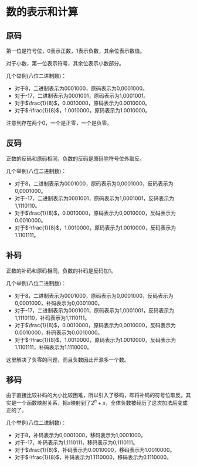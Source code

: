 # 数的表示和计算

## 原码

第一位是符号位，0表示正数，1表示负数，其余位表示数值。

对于小数，第一位表示符号，其余位表示小数部分。

几个举例(八位二进制数)：

- 对于8，二进制表示为0001000，原码表示为0,0001000。
- 对于-17，二进制表示为0001001，原码表示为1,0001001。
- 对于$\frac{1}{8}$，0.0010000，原码表示为0.0010000。
- 对于$-\frac{1}{8}$，1.0010000，原码表示为1.0010000。

注意到存在两个0，一个是正零，一个是负零。

## 反码

正数的反码和原码相同，负数的反码是原码除符号位外取反。

几个举例(八位二进制数)：

- 对于8，二进制表示为0001000，原码表示为0,0001000，反码表示为0,0001000。
- 对于-17，二进制表示为0001001，原码表示为1,0001001，反码表示为1,1110110。
- 对于$\frac{1}{8}$，0.0010000，原码表示为0,0010000，反码表示为0.0010000。
- 对于$-\frac{1}{8}$，1.0010000，原码表示为1.0010000，反码表示为1.1101111。

## 补码

正数的补码和原码相同，负数的补码是反码加1。

几个举例(八位二进制数)：

- 对于8，二进制表示为0001000，原码表示为0,0001000，反码表示为0,0001000，补码表示为0,0001000。
- 对于-17，二进制表示为0001001，原码表示为1,0001001，反码表示为1,1110110，补码表示为1,1110111。
- 对于$\frac{1}{8}$，0.0010000，原码表示为0,0010000，反码表示为0.0010000，补码表示为0.0010000。
- 对于$-\frac{1}{8}$，1.0010000，原码表示为1.0010000，反码表示为1.1101111，补码表示为1.1110000。

这里解决了负零的问题，而且负数因此开源多一个数。

## 移码

由于直接比较补码的大小比较困难，所以引入了移码，即将补码的符号位取反。其实是一个函数映射关系，把$x$映射到了$2^n+x$，全体负数被经历了这次加法后变成正的了。

几个举例(八位二进制数)：

- 对于8，补码表示为0,0001000，移码表示为1,0001000。
- 对于-17，补码表示为1,1110111，移码表示为0,1110111。
- 对于$\frac{1}{8}$，补码表示为0.0010000，移码表示为1.0010000。
- 对于$-\frac{1}{8}$，补码表示为1.1110000，移码表示为0.1110000。
